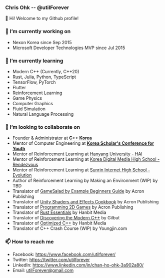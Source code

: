 ### Chris Ohk -- @utilForever

👋 Hi! Welcome to my Github profile!

### 🔭 I’m currently working on
- Nexon Korea since Sep 2015
- Microsoft Developer Technologies MVP since Jul 2015

### 🌱 I’m currently learning
- Modern C++ (Currently, C++20)
- Rust, Julia, Python, TypeScript
- TensorFlow, PyTorch
- Flutter
- Reinforcement Learning
- Game Physics
- Computer Graphics
- Fluid Simulation
- Natural Language Processing

### 👯 I’m looking to collaborate on
- Founder & Administrator at [**C++ Korea**](https://www.facebook.com/groups/cppkorea)
- Mentor of Computer Engineering at [**Korea Scholar's Conference for Youth**](https://www.kscy.kr/)
- Mentor of Reinforcement Learning at [Hanyang University - HAI](https://www.facebook.com/HanyangtechAI)
- Mentor of Reinforcement Learning at [Korea Digital Media High School - Rendezvous](https://www.facebook.com/Rendezvousindimigo)
- Mentor of Reinforcement Learning at [Sunrin Internet High School - Evolution](https://www.facebook.com/sunrinevolution)
- Author of Reinforcement Learning by Making an Environment (WIP) by TBD
- Translator of [GameSalad by Example Beginners Guide](http://www.yes24.com/Product/Goods/9263326) by Acron Publishing
- Translator of [Unity Shaders and Effects Cookbook](http://www.yes24.com/Product/Goods/12743286) by Acron Publishing
- Translator of [Programming 2D Games](http://www.yes24.com/Product/Goods/15280744) by Acron Publishing
- Translator of [Rust Essentials](https://www.hanbit.co.kr/store/books/look.php?p_code=E2088508957) by Hanbit Media
- Translator of [Discovering the Modern C++](http://www.yes24.com/Product/Goods/57615943) by Gilbut
- Translator of [Optimized C++](http://www.yes24.com/Product/Goods/74971458) by Hanbit Media
- Translator of C++ Crash Course (WIP) by Youngjin.com

### 📫 How to reach me
- Facebook: https://www.facebook.com/utilforever/
- Twitter: https://twitter.com/utilforever
- LinkedIn: https://www.linkedin.com/in/chan-ho-ohk-3a902a80/
- Email: utilForever@gmail.com
